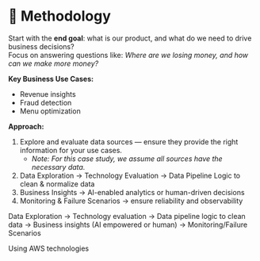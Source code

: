 # 📝 Methodology

Start with the **end goal**: what is our product, and what do we need to drive business decisions?  
Focus on answering questions like: _Where are we losing money, and how can we make more money?_

**Key Business Use Cases:**

- Revenue insights
- Fraud detection
- Menu optimization

**Approach:**

1. Explore and evaluate data sources — ensure they provide the right information for your use cases.
   - _Note: For this case study, we assume all sources have the necessary data._
2. Data Exploration → Technology Evaluation → Data Pipeline Logic to clean & normalize data
3. Business Insights → AI-enabled analytics or human-driven decisions
4. Monitoring & Failure Scenarios → ensure reliability and observability

Data Exploration -> Technology evaluation -> Data pipeline logic to clean data -> Business insights (AI empowered or human) -> Monitoring/Failure Scenarios

Using AWS technologies
